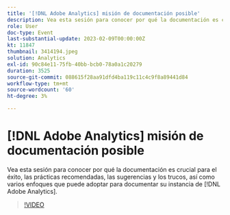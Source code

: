 ```yaml
---
title: '[!DNL Adobe Analytics] misión de documentación posible'
description: Vea esta sesión para conocer por qué la documentación es crucial para el éxito, las prácticas recomendadas, sugerencias y trucos, así como varios enfoques que puede seguir para documentar su instancia de  [!DNL Adobe Analytics] . Junio de 2022
role: User
doc-type: Event
last-substantial-update: 2023-02-09T00:00:00Z
kt: 11847
thumbnail: 3414194.jpeg
solution: Analytics
exl-id: 90c84e11-75fb-40bb-bcb0-78a0a1c20279
duration: 3525
source-git-commit: 088615f28aa91dfd4ba119c11c4c9f8a89441d84
workflow-type: tm+mt
source-wordcount: '60'
ht-degree: 3%

---
```


# [!DNL Adobe Analytics] misión de documentación posible

Vea esta sesión para conocer por qué la documentación es crucial para el éxito, las prácticas recomendadas, las sugerencias y los trucos, así como varios enfoques que puede adoptar para documentar su instancia de [!DNL Adobe Analytics].

>[!VIDEO](https://video.tv.adobe.com/v/3414194/?quality=12&learn=on)

